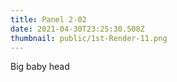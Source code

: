 ```yaml
---
title: Panel 2-02
date: 2021-04-30T23:25:30.508Z
thumbnail: public/1st-Render-11.png
---
```

Big baby head